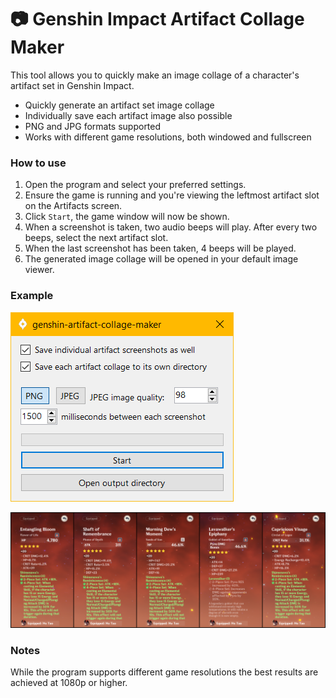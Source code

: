 # 📷 Genshin Impact Artifact Collage Maker
This tool allows you to quickly make an image collage of a character's artifact set in Genshin Impact.

- Quickly generate an artifact set image collage
- Individually save each artifact image also possible
- PNG and JPG formats supported
- Works with different game resolutions, both windowed and fullscreen

### How to use

1. Open the program and select your preferred settings.
2. Ensure the game is running and you're viewing the leftmost artifact slot on the Artifacts screen.
3. Click `Start`, the game window will now be shown.
4. When a screenshot is taken, two audio beeps will play. After every two beeps, select the next artifact slot.
6. When the last screenshot has been taken, 4 beeps will be played.
7. The generated image collage will be opened in your default image viewer.


### Example

![Example Program](example_program.png?raw=true "Example Program")

![Example Output](example_output.png?raw=true "Example Output")


### Notes

While the program supports different game resolutions the best results are achieved at 1080p or higher.